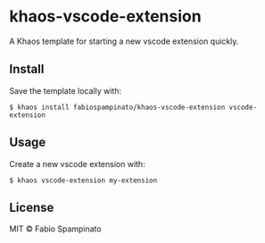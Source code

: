 # khaos-vscode-extension

A Khaos template for starting a new vscode extension quickly.

## Install

Save the template locally with:

```
$ khaos install fabiospampinato/khaos-vscode-extension vscode-extension
```

## Usage

Create a new vscode extension with:

```
$ khaos vscode-extension my-extension
```

## License

MIT © Fabio Spampinato
